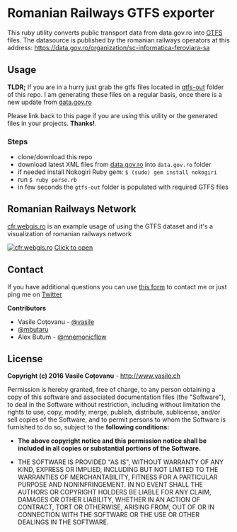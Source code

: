 # Romanian Railways GTFS exporter
This ruby utility converts public transport data from data.gov.ro into [GTFS](https://developers.google.com/transit/gtfs/reference) files. The datasource is published by the romanian railways operators at this address: https://data.gov.ro/organization/sc-informatica-feroviara-sa

## Usage
**TLDR;** If you are in a hurry just grab the gtfs files located in [gtfs-out](https://github.com/vasile/data.gov.ro-gtfs-exporter/tree/master/gtfs-out) folder of this repo. I am generating these files on a regular basis, once there is a new update from [data.gov.ro](http://data.gov.ro)

Please link back to this page if you are using this utility or the generated files in your projects. **Thanks!**.

### Steps
* clone/download this repo
* download latest XML files from [data.gov.ro](https://data.gov.ro/organization/sc-informatica-feroviara-sa) into `data.gov.ro` folder
* if needed install Nokogiri Ruby gem: `$ (sudo) gem install nokogiri`
* run `$ ruby parse.rb`
* in few seconds the `gtfs-out` folder is populated with required GTFS files

## Romanian Railways Network
[cfr.webgis.ro](http://cfr.webgis.ro) is an example usage of using the GTFS dataset and it's a visualization of romanian railways network

[![cfr.webgis.ro](https://api.monosnap.com/rpc/file/download?id=b1d8NMVz5JlStDxwDuYphKFaPpbHVv)](http://cfr.webgis.ro)
[Click to open](http://cfr.webgis.ro)

## Contact
If you have additional questions you can use [this form](https://docs.google.com/forms/d/1ZWCqfF8OvRBlMPHMc5FbL6T3zYhQ-p18B8IIwMt1sRs/) to contact me or just ping me on [Twitter](http://twitter.com/vasile23)

**Contributors**
- Vasile Coțovanu - [@vasile](https://github.com/vasile)
- [@mbutaru](https://github.com/mbutaru)
- Alex Butum - [@mnemonicflow](https://github.com/mnemonicflow)

## License

**Copyright (c) 2016 Vasile Coțovanu** - http://www.vasile.ch
 
Permission is hereby granted, free of charge, to any person obtaining a copy of this software and associated documentation files (the "Software"), to deal in the Software without restriction, including without limitation the rights to use, copy, modify, merge, publish, distribute, sublicense, and/or sell copies of the Software, and to permit persons to whom the Software is furnished to do so, subject to the **following conditions:**
 
* **The above copyright notice and this permission notice shall be included in all copies or substantial portions of the Software.**
 
* THE SOFTWARE IS PROVIDED "AS IS", WITHOUT WARRANTY OF ANY KIND, EXPRESS OR IMPLIED, INCLUDING BUT NOT LIMITED TO THE WARRANTIES OF MERCHANTABILITY, FITNESS FOR A PARTICULAR PURPOSE AND NONINFRINGEMENT. IN NO EVENT SHALL THE AUTHORS OR COPYRIGHT HOLDERS BE LIABLE FOR ANY CLAIM, DAMAGES OR OTHER LIABILITY, WHETHER IN AN ACTION OF CONTRACT, TORT OR OTHERWISE, ARISING FROM, OUT OF OR IN CONNECTION WITH THE SOFTWARE OR THE USE OR OTHER DEALINGS IN THE SOFTWARE.
